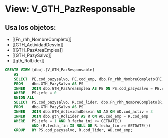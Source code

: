 # View: V_GTH_PazResponsable

## Usa los objetos:
- [[Fn_rhh_NombreCompleto]]
- [[GTH_ActividadDesvin]]
- [[GTH_PazAreaEmplea]]
- [[GTH_PazySalvo]]
- [[gth_RolLider]]

```sql
CREATE VIEW [dbo].[V_GTH_PazResponsable]
	AS
	SELECT  PE.cod_pazysalvo, PE.cod_emp, dbo.Fn_rhh_NombreCompleto(PE.cod_emp, 2) AS Responsable, NULL AS emp
	FROM    dbo.GTH_PazySalvo AS PS
	INNER	JOIN dbo.GTH_PazAreaEmplea AS PE ON PS.cod_pazysalvo = PE.cod_pazysalvo
	WHERE	PS.jefe = 0
	UNION ALL
	SELECT  PS.cod_pazysalvo, R.cod_lider, dbo.Fn_rhh_NombreCompleto(R.cod_lider, 2) AS Responsable, AD.cod_emp AS emp
	FROM    dbo.GTH_PazySalvo AS PS
	INNER	JOIN dbo.GTH_ActividadDesvin AS AD ON AD.cod_activ = 3
	INNER	JOIN dbo.gth_RolLider AS R ON AD.cod_emp = R.cod_emp
	WHERE	PS.jefe = 1 AND R.fecha_ini <= GETDATE()
			AND (R.fecha_fin IS NULL OR R.fecha_fin >= GETDATE())
	GROUP	BY PS.cod_pazysalvo, R.cod_lider, AD.cod_emp;
 
```
